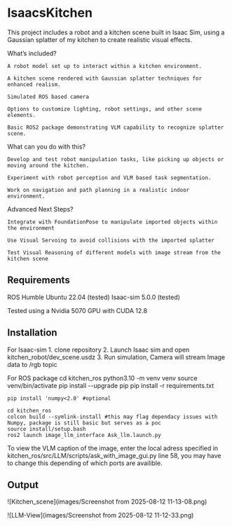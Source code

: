 # IsaacsKitchen

This project includes a robot and a kitchen scene built in Isaac Sim, using a Gaussian splatter of my kitchen to create realistic visual effects.

What’s included?

    A robot model set up to interact within a kitchen environment.

    A kitchen scene rendered with Gaussian splatter techniques for enhanced realism.

    Simulated ROS based camera

    Options to customize lighting, robot settings, and other scene elements.

    Basic ROS2 package demonstrating VLM capability to recognize splatter scene.

What can you do with this?

    Develop and test robot manipulation tasks, like picking up objects or moving around the kitchen.

    Experiment with robot perception and VLM based task segmentation.

    Work on navigation and path planning in a realistic indoor environment.

Advanced Next Steps?

    Integrate with FoundationPose to manipulate imported objects within the environment

    Use Visual Servoing to avoid collisions with the imported splatter

    Test Visual Reasoning of different models with image stream from the kitchen scene


## Requirements

ROS Humble
Ubuntu 22.04 (tested)
Isaac-sim 5.0.0  (tested)

Tested using a Nvidia 5070 GPU with CUDA 12.8


## Installation
For Isaac-sim
    1. clone repository
    2. Launch Isaac sim and open kitchen_robot/dev_scene.usdz
    3. Run simulation, Camera will stream Image data to /rgb topic

For ROS package
    cd kitchen_ros
    python3.10 -m venv venv
    source venv/bin/activate
    pip install --upgrade pip
    pip install -r requirements.txt

    pip install 'numpy<2.0' #optional

    cd kitchen_ros
    colcon build --symlink-install #this may flag dependacy issues with Numpy, package is still basic but serves as a poc
    source install/setup.bash
    ros2 launch image_llm_interface Ask_llm.launch.py

To view the VLM caption of the image, enter the local adress specified in kitchen_ros/src/LLM/scripts/ask_with_image_gui.py line 58, you may have to change this depending of which ports are availible.

## Output

![Kitchen_scene](images/Screenshot from 2025-08-12 11-13-08.png)

![LLM-View](images/Screenshot from 2025-08-12 11-12-33.png)

